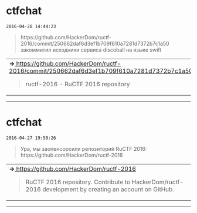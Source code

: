 # ctfchat
`2016-04-28 14:44:23`

<blockquote>
https://github.com/HackerDom/ructf-2016/commit/250662daf6d3ef1b709f610a7281d7372b7c1a50 закоммитил исходники сервиса discoball на языке swift
</blockquote>

<table><tr><td><b>→</b><a href="https://github.com/HackerDom/ructf-2016/commit/250662daf6d3ef1b709f610a7281d7372b7c1a50">
https://github.com/HackerDom/ructf-2016/commit/250662daf6d3ef1b709f610a7281d7372b7c1a50
</a>
<blockquote>
ructf-2016 - RuCTF 2016 repository
</blockquote>
</td></tr></table>

---

# ctfchat
`2016-04-27 19:50:26`

<blockquote>
Ура, мы заопенсорсили репозиторий RuCTF 2016: https://github.com/HackerDom/ructf-2016
</blockquote>

<table><tr><td><b>→</b><a href="https://github.com/HackerDom/ructf-2016">
https://github.com/HackerDom/ructf-2016
</a>
<blockquote>
RuCTF 2016 repository. Contribute to HackerDom/ructf-2016 development by creating an account on GitHub.
</blockquote>
</td></tr></table>

---


